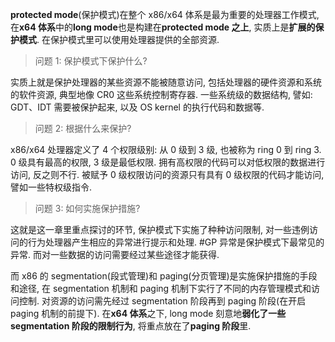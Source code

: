 
**protected mode**(保护模式)在整个 x86/x64 体系是最为重要的处理器工作模式, 在**x64 体系**中的**long mode**也是构建在**protected mode 之上**, 实质上是**扩展的保护模式**. 在保护模式里可以使用处理器提供的全部资源.

>问题 1: 保护模式下保护什么?

实质上就是保护处理器的某些资源不能被随意访问, 包括处理器的硬件资源和系统的软件资源, 典型地像 CR0 这些系统控制寄存器. 一些系统级的数据结构, 譬如: GDT、IDT 需要被保护起来, 以及 OS kernel 的执行代码和数据等.

>问题 2: 根据什么来保护?

x86/x64 处理器定义了 4 个权限级别: 从 0 级到 3 级, 也被称为 ring 0 到 ring 3. 0 级具有最高的权限, 3 级是最低权限. 拥有高权限的代码可以对低权限的数据进行访问, 反之则不行. 被赋予 0 级权限访问的资源只有具有 0 级权限的代码才能访问, 譬如一些特权级指令.

>问题 3: 如何实施保护措施?

这就是这一章里重点探讨的环节, 保护模式下实施了种种访问限制, 对一些违例访问的行为处理器产生相应的异常进行提示和处理. #GP 异常是保护模式下最常见的异常. 而对一些数据的访问需要经过某些途径才能获得.

而 x86 的 segmentation(段式管理)和 paging(分页管理)是实施保护措施的手段和途径, 在 segmentation 机制和 paging 机制下实行了不同的内存管理模式和访问控制. 对资源的访问需先经过 segmentation 阶段再到 paging 阶段(在开启 paging 机制的前提下). 在**x64 体系**之下, long mode 刻意地**弱化了一些 segmentation 阶段的限制行为**, 将重点放在了**paging 阶段**里.